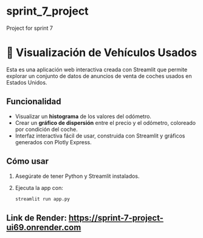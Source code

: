 # sprint_7_project
Project for sprint 7
# 🚗 Visualización de Vehículos Usados

Esta es una aplicación web interactiva creada con Streamlit que permite explorar un conjunto de datos de anuncios de venta de coches usados en Estados Unidos.

## Funcionalidad

- Visualizar un **histograma** de los valores del odómetro.
- Crear un **gráfico de dispersión** entre el precio y el odómetro, coloreado por condición del coche.
- Interfaz interactiva fácil de usar, construida con Streamlit y gráficos generados con Plotly Express.

## Cómo usar

1. Asegúrate de tener Python y Streamlit instalados.
2. Ejecuta la app con:

   ```bash
   streamlit run app.py

## Link de Render: https://sprint-7-project-ui69.onrender.com